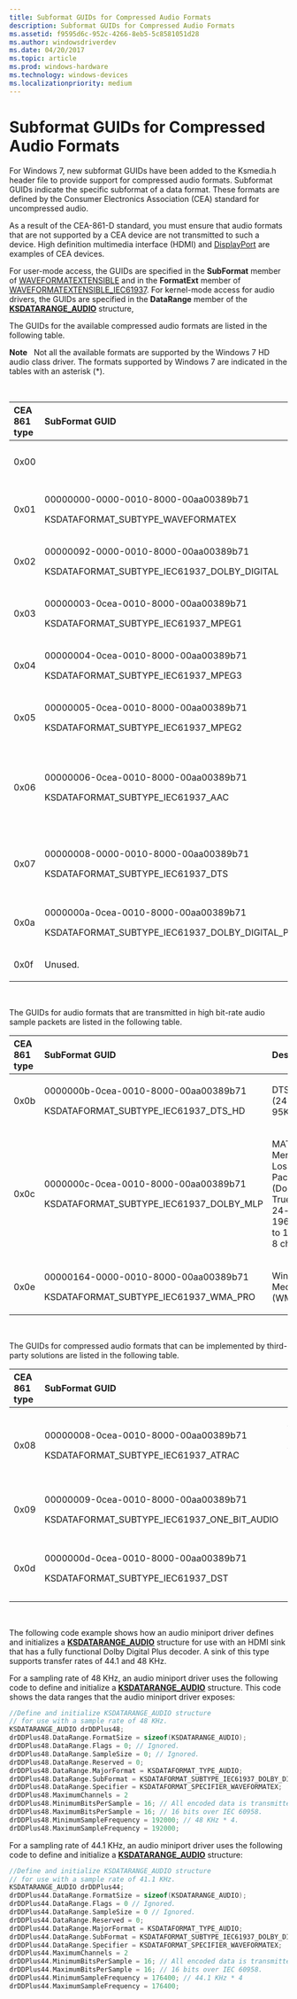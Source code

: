 ```yaml
---
title: Subformat GUIDs for Compressed Audio Formats
description: Subformat GUIDs for Compressed Audio Formats
ms.assetid: f9595d6c-952c-4266-8eb5-5c8581051d28
ms.author: windowsdriverdev
ms.date: 04/20/2017
ms.topic: article
ms.prod: windows-hardware
ms.technology: windows-devices
ms.localizationpriority: medium
---
```


# Subformat GUIDs for Compressed Audio Formats


For Windows 7, new subformat GUIDs have been added to the Ksmedia.h header file to provide support for compressed audio formats. Subformat GUIDs indicate the specific subformat of a data format. These formats are defined by the Consumer Electronics Association (CEA) standard for uncompressed audio.

As a result of the CEA-861-D standard, you must ensure that audio formats that are not supported by a CEA device are not transmitted to such a device. High definition multimedia interface (HDMI) and [DisplayPort](http://www.displayport.org/) are examples of CEA devices.

For user-mode access, the GUIDs are specified in the **SubFormat** member of [WAVEFORMATEXTENSIBLE](http://go.microsoft.com/fwlink/p/?linkid=142020) and in the **FormatExt** member of [WAVEFORMATEXTENSIBLE\_IEC61937](http://go.microsoft.com/fwlink/p/?linkid=142021). For kernel-mode access for audio drivers, the GUIDs are specified in the **DataRange** member of the [**KSDATARANGE\_AUDIO**](https://msdn.microsoft.com/library/windows/hardware/ff537096) structure,

The GUIDs for the available compressed audio formats are listed in the following table.

**Note**   Not all the available formats are supported by the Windows 7 HD audio class driver. The formats supported by Windows 7 are indicated in the tables with an asterisk (\*).

 

<table>
<colgroup>
<col width="33%" />
<col width="33%" />
<col width="33%" />
</colgroup>
<thead>
<tr class="header">
<th align="left">CEA 861 type</th>
<th align="left">SubFormat GUID</th>
<th align="left">Description</th>
</tr>
</thead>
<tbody>
<tr class="odd">
<td align="left"><p>0x00</p></td>
<td align="left"></td>
<td align="left"><p>Refer to the stream.</p></td>
</tr>
<tr class="even">
<td align="left"><p>0x01</p></td>
<td align="left"><p>00000000-0000-0010-8000-00aa00389b71</p>
<p>KSDATAFORMAT_SUBTYPE_WAVEFORMATEX</p></td>
<td align="left"><p>IEC 60958 PCM*</p></td>
</tr>
<tr class="odd">
<td align="left"><p>0x02</p></td>
<td align="left"><p>00000092-0000-0010-8000-00aa00389b71</p>
<p>KSDATAFORMAT_SUBTYPE_IEC61937_DOLBY_DIGITAL</p></td>
<td align="left"><p>AC-3*</p></td>
</tr>
<tr class="even">
<td align="left"><p>0x03</p></td>
<td align="left"><p>00000003-0cea-0010-8000-00aa00389b71</p>
<p>KSDATAFORMAT_SUBTYPE_IEC61937_MPEG1</p></td>
<td align="left"><p>MPEG-1 (Layer1 & 2)</p></td>
</tr>
<tr class="odd">
<td align="left"><p>0x04</p></td>
<td align="left"><p>00000004-0cea-0010-8000-00aa00389b71</p>
<p>KSDATAFORMAT_SUBTYPE_IEC61937_MPEG3</p></td>
<td align="left"><p>MPEG-3 (Layer 3)</p></td>
</tr>
<tr class="even">
<td align="left"><p>0x05</p></td>
<td align="left"><p>00000005-0cea-0010-8000-00aa00389b71</p>
<p>KSDATAFORMAT_SUBTYPE_IEC61937_MPEG2</p></td>
<td align="left"><p>MPEG-2 (Multichanel)</p></td>
</tr>
<tr class="odd">
<td align="left"><p>0x06</p></td>
<td align="left"><p>00000006-0cea-0010-8000-00aa00389b71</p>
<p>KSDATAFORMAT_SUBTYPE_IEC61937_AAC</p></td>
<td align="left"><p>Advanced audio coding* (MPEG-2/4 AAC in ADTS)</p></td>
</tr>
<tr class="even">
<td align="left"><p>0x07</p></td>
<td align="left"><p>00000008-0000-0010-8000-00aa00389b71</p>
<p>KSDATAFORMAT_SUBTYPE_IEC61937_DTS</p></td>
<td align="left"><p>Digital Theater Sound (DTS)*</p></td>
</tr>
<tr class="odd">
<td align="left"><p>0x0a</p></td>
<td align="left"><p>0000000a-0cea-0010-8000-00aa00389b71</p>
<p>KSDATAFORMAT_SUBTYPE_IEC61937_DOLBY_DIGITAL_PLUS</p></td>
<td align="left"><p>Dolby Digital Plus*</p></td>
</tr>
<tr class="even">
<td align="left"><p>0x0f</p></td>
<td align="left"><p>Unused.</p></td>
<td align="left"><p>Reserved</p></td>
</tr>
</tbody>
</table>

 

The GUIDs for audio formats that are transmitted in high bit-rate audio sample packets are listed in the following table.

<table>
<colgroup>
<col width="33%" />
<col width="33%" />
<col width="33%" />
</colgroup>
<thead>
<tr class="header">
<th align="left">CEA 861 type</th>
<th align="left">SubFormat GUID</th>
<th align="left">Description</th>
</tr>
</thead>
<tbody>
<tr class="odd">
<td align="left"><p>0x0b</p></td>
<td align="left"><p>0000000b-0cea-0010-8000-00aa00389b71</p>
<p>KSDATAFORMAT_SUBTYPE_IEC61937_DTS_HD</p></td>
<td align="left"><p>DTS-HD (24-bit, 95KHz)</p></td>
</tr>
<tr class="even">
<td align="left"><p>0x0c</p></td>
<td align="left"><p>0000000c-0cea-0010-8000-00aa00389b71</p>
<p>KSDATAFORMAT_SUBTYPE_IEC61937_DOLBY_MLP</p></td>
<td align="left"><p>MAT(MLP)*- Meridian Lossless Packing (Dolby Digital True HD - 24-bit 196KHz/up to 18M bps, 8 channels)</p></td>
</tr>
<tr class="odd">
<td align="left"><p>0x0e</p></td>
<td align="left"><p>00000164-0000-0010-8000-00aa00389b71</p>
<p>KSDATAFORMAT_SUBTYPE_IEC61937_WMA_PRO</p></td>
<td align="left"><p>Windows Media Audio (WMA) Pro*</p></td>
</tr>
</tbody>
</table>

 

The GUIDs for compressed audio formats that can be implemented by third-party solutions are listed in the following table.

<table>
<colgroup>
<col width="33%" />
<col width="33%" />
<col width="33%" />
</colgroup>
<thead>
<tr class="header">
<th align="left">CEA 861 type</th>
<th align="left">SubFormat GUID</th>
<th align="left">Description</th>
</tr>
</thead>
<tbody>
<tr class="odd">
<td align="left"><p>0x08</p></td>
<td align="left"><p>00000008-0cea-0010-8000-00aa00389b71</p>
<p>KSDATAFORMAT_SUBTYPE_IEC61937_ATRAC</p></td>
<td align="left"><p>Adaptive Transform Acoustic Coding (ATRAC)</p></td>
</tr>
<tr class="even">
<td align="left"><p>0x09</p></td>
<td align="left"><p>00000009-0cea-0010-8000-00aa00389b71</p>
<p>KSDATAFORMAT_SUBTYPE_IEC61937_ONE_BIT_AUDIO</p></td>
<td align="left"><p>One-bit audio</p></td>
</tr>
<tr class="odd">
<td align="left"><p>0x0d</p></td>
<td align="left"><p>0000000d-0cea-0010-8000-00aa00389b71</p>
<p>KSDATAFORMAT_SUBTYPE_IEC61937_DST</p></td>
<td align="left"><p>Direct Stream Transport (DST)</p></td>
</tr>
</tbody>
</table>

 

The following code example shows how an audio miniport driver defines and initializes a [**KSDATARANGE\_AUDIO**](https://msdn.microsoft.com/library/windows/hardware/ff537096) structure for use with an HDMI sink that has a fully functional Dolby Digital Plus decoder. A sink of this type supports transfer rates of 44.1 and 48 KHz.

For a sampling rate of 48 KHz, an audio miniport driver uses the following code to define and initialize a [**KSDATARANGE\_AUDIO**](https://msdn.microsoft.com/library/windows/hardware/ff537096) structure. This code shows the data ranges that the audio miniport driver exposes:

```cpp
//Define and initialize KSDATARANGE_AUDIO structure
// for use with a sample rate of 48 KHz.
KSDATARANGE_AUDIO drDDPlus48;
drDDPlus48.DataRange.FormatSize = sizeof(KSDATARANGE_AUDIO);
drDDPlus48.DataRange.Flags = 0; // Ignored.
drDDPlus48.DataRange.SampleSize = 0; // Ignored.
drDDPlus48.DataRange.Reserved = 0;
drDDPlus48.DataRange.MajorFormat = KSDATAFORMAT_TYPE_AUDIO;
drDDPlus48.DataRange.SubFormat = KSDATAFORMAT_SUBTYPE_IEC61937_DOLBY_DIGITAL_PLUS;
drDDPlus48.DataRange.Specifier = KSDATAFORMAT_SPECIFIER_WAVEFORMATEX;
drDDPlus48.MaximumChannels = 2
drDDPlus48.MinimumBitsPerSample = 16; // All encoded data is transmitted at
drDDPlus48.MaximumBitsPerSample = 16; // 16 bits over IEC 60958.
drDDPlus48.MinimumSampleFrequency = 192000; // 48 KHz * 4.
drDDPlus48.MaximumSampleFrequency = 192000;
```

For a sampling rate of 44.1 KHz, an audio miniport driver uses the following code to define and initialize a [**KSDATARANGE\_AUDIO**](https://msdn.microsoft.com/library/windows/hardware/ff537096) structure:

```cpp
//Define and initialize KSDATARANGE_AUDIO structure
// for use with a sample rate of 41.1 KHz.
KSDATARANGE_AUDIO drDDPlus44;
drDDPlus44.DataRange.FormatSize = sizeof(KSDATARANGE_AUDIO);
drDDPlus44.DataRange.Flags = 0 // Ignored.
drDDPlus44.DataRange.SampleSize = 0 // Ignored.
drDDPlus44.DataRange.Reserved = 0; 
drDDPlus44.DataRange.MajorFormat = KSDATAFORMAT_TYPE_AUDIO;
drDDPlus44.DataRange.SubFormat = KSDATAFORMAT_SUBTYPE_IEC61937_DOLBY_DIGITAL_PLUS;
drDDPlus44.DataRange.Specifier = KSDATAFORMAT_SPECIFIER_WAVEFORMATEX;
drDDPlus44.MaximumChannels = 2
drDDPlus44.MinimumBitsPerSample = 16; // All encoded data is transmitted at
drDDPlus44.MaximumBitsPerSample = 16; // 16 bits over IEC 60958.
drDDPlus44.MinimumSampleFrequency = 176400; // 44.1 KHz * 4
drDDPlus44.MaximumSampleFrequency = 176400;
```

 

 




